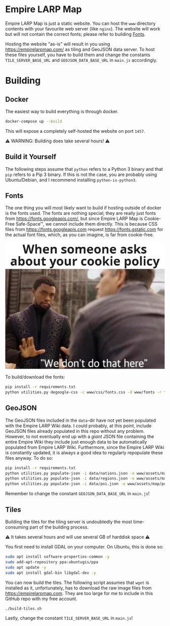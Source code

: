 # Empire LARP Map

Empire LARP Map is just a static website. You can host the `www` directory contents with your favourite web server (like `nginx`). The website will work but will not contain the correct fonts; please refer to building [Fonts](#Fonts).

Hosting the website "as-is" will result in you using https://empirelarpmap.com/ as tiling and GeoJSON data server. To host these files yourself, you have to build them and change the constants `TILE_SERVER_BASE_URL` and `GEOJSON_DATA_BASE_URL` in `main.js` accordingly.

# Building

## Docker

The easiest way to build everything is through docker.

```bash
docker-compose up --build
```

This will expose a completely self-hosted the website on port `1457`.

⚠️ WARNING: Building does take several hours! ⚠️

## Build it Yourself

The following steps assume that `python` refers to a Python 3 binary and that `pip` refers to a Pip 3 binary. If this is not the case, you are probably using Ubuntu/Debian, and I recommend installing `python-is-python3`.

## Fonts

The one thing you will most likely want to build if hosting outside of docker is the fonts used. The fonts are nothing special; they are really just fonts from https://fonts.googleapis.com/, but since Empire LARP Map is Cookie-Free Safe-Space™, we cannot include them directly. This is because CSS files from https://fonts.googleapis.com request https://fonts.gstatic.com for the actual font files, which, as you can imagine, is far from cookie-free.

![meme](/meme.png?raw=true "meme")

To build/download the fonts:

```bash
pip install -r requirements.txt
python utilities.py degoogle-css -c www/css/fonts.css -d www/fonts -r fonts -u "https://fonts.googleapis.com/css2?family=Raleway:ital,wght@0,100;0,200;0,300;0,400;0,500;0,600;0,700;0,800;0,900;1,100;1,200;1,300;1,400;1,500;1,600;1,700;1,800;1,900&display=swap"
```

## GeoJSON

The GeoJSON files included in the `data`-dir have not yet been populated with the Empire LARP Wiki data. I could probably, at this point, include GeoJSON files already populated in this repo without any problem. However, to not eventually end up with a _giant_ JSON file containing the entire Empire Wiki they include just enough data to be automatically populated from Empire LARP Wiki. Furthermore, since the Empire LARP Wiki is constantly updated, it is always a good idea to regularly repopulate these files anyway. To do so:

```bash
pip install -r requirements.txt
python utilities.py populate-json -i data/nations.json -o www/assets/map/nations.json
python utilities.py populate-json -i data/regions.json -o www/assets/map/regions.json
python utilities.py populate-json -i data/poi.json -o www/assets/map/poi.json
```

Remember to change the constant `GEOJSON_DATA_BASE_URL` in `main.js`!

## Tiles

Building the tiles for the tiling server is undoubtedly the most time-consuming part of the building process.

⚠️ It takes several hours and will use several GB of harddisk space ⚠️

You first need to install GDAL on your computer. On Ubuntu, this is done so:

```bash
sudo apt install software-properties-common -y
sudo add-apt-repository ppa:ubuntugis/ppa
sudo apt update -y
sudo apt install gdal-bin libgdal-dev -y
```

You can now build the tiles. The following script assumes that `wget` is installed as it, unfortunately, has to download the raw image files from https://empirelarpmap.com. They are too large for me to include in this GitHub repo with my free account.

```bash
./build-tiles.sh
```

Lastly, change the constant `TILE_SERVER_BASE_URL` in `main.js`!
